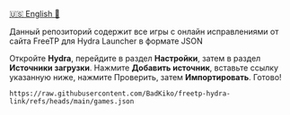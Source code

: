 [🇺🇸 English 🏴󠁧󠁢󠁥󠁮󠁧󠁿](https://github.com/BadKiko/freetp-hydra-link/blob/main/README.md)

Данный репозиторий содержит все игры с онлайн исправлениями от сайта FreeTP для Hydra Launcher в формате JSON

Откройте **Hydra**, перейдите в раздел **Настройки**, затем в раздел **Источники загрузки**. Нажмите **Добавить источник**, вставьте ссылку указанную ниже, нажмите Проверить, затем **Импортировать**. Готово!

`https://raw.githubusercontent.com/BadKiko/freetp-hydra-link/refs/heads/main/games.json`
